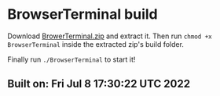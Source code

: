 # BrowserTerminal build
Download [BrowerTerminal.zip](https://github.com/usernameeReal/BrowserTerminal/blob/main/build/BrowserTerminal.zip?raw=true) and extract it.
Then run `chmod +x BrowserTerminal` inside the extracted zip's build folder.

Finally run `./BrowserTerminal` to start it!
## Built on: Fri Jul  8 17:30:22 UTC 2022
